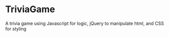 # TriviaGame
A trivia game using Javascript for logic, jQuery to manipulate html, and CSS for styling
